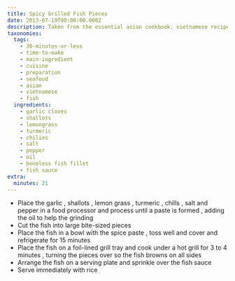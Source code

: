 ```yaml
---
title: Spicy Grilled Fish Pieces
date: 2013-07-19T00:00:00.000Z
description: Taken from the essential asian cookbook. vietnamese recipe.
taxonomies:
  tags:
    - 30-minutes-or-less
    - time-to-make
    - main-ingredient
    - cuisine
    - preparation
    - seafood
    - asian
    - vietnamese
    - fish
  ingredients:
    - garlic cloves
    - shallots
    - lemongrass
    - turmeric
    - chilies
    - salt
    - pepper
    - oil
    - boneless fish fillet
    - fish sauce
extra:
  minutes: 21
---
```

 - Place the garlic , shallots , lemon grass , turmeric , chills , salt and pepper in a food processor and process until a paste is formed , adding the oil to help the grinding
 - Cut the fish into large bite-sized pieces
 - Place the fish in a bowl with the spice paste , toss well and cover and refrigerate for 15 minutes
 - Place the fish on a foil-lined grill tray and cook under a hot grill for 3 to 4 minutes , turning the pieces over so the fish browns on all sides
 - Arrange the fish on a serving plate and sprinkle over the fish sauce
 - Serve immediately with rice
